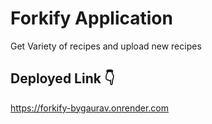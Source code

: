 # Forkify Application

Get Variety of recipes and upload new recipes

## Deployed Link 👇

https://forkify-bygaurav.onrender.com
